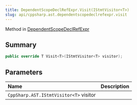 ```yaml
---
title: DependentScopeDeclRefExpr.Visit(IStmtVisitor<T>)
slug: api/cppsharp.ast.dependentscopedeclrefexpr.visit
---
```

Method in [DependentScopeDeclRefExpr](/api/cppsharp/ast/dependentscopedeclrefexpr)

## Summary



```csharp
public override T Visit<T>(IStmtVisitor<T> visitor);
```

## Parameters

|Name|Description|
|:---|:---|
|`CppSharp.AST.IStmtVisitor<T>` visitor||

